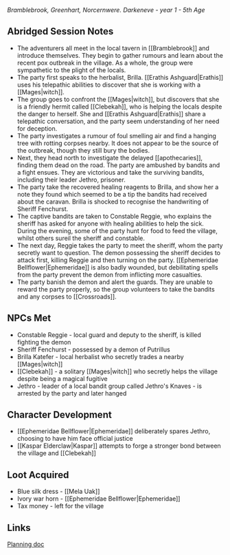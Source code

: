 *Bramblebrook, Greenhart, Norcernwere. Darkeneve - year 1 - 5th Age* 
## Abridged Session Notes
- The adventurers all meet in the local tavern in [[Bramblebrook]] and introduce themselves. They begin to gather rumours and learn about the recent pox outbreak in the village. As a whole, the group were sympathetic to the plight of the locals.
- The party first speaks to the herbalist, Brilla. [[Erathis Ashguard|Erathis]] uses his telepathic abilities to discover that she is working with a [[Mages|witch]].
- The group goes to confront the [[Mages|witch]], but discovers that she is a friendly hermit called [[Clebekah]], who is helping the locals despite the danger to herself. She and [[Erathis Ashguard|Erathis]] share a telepathic conversation, and the party seem understanding of her need for deception.
- The party investigates a rumour of foul smelling air and find a hanging tree with rotting corpses nearby. It does not appear to be the source of the outbreak, though they still bury the bodies.
- Next, they head north to investigate the delayed [[apothecaries]], finding them dead on the road. The party are ambushed by bandits and a fight ensues. They are victorious and take the surviving bandits, including their leader Jethro, prisoner.
- The party take the recovered healing reagents to Brilla, and show her a note they found which seemed to be a tip the bandits had received about the caravan. Brilla is shocked to recognise the handwriting of Sheriff Fenchurst. 
- The captive bandits are taken to Constable Reggie, who explains the sheriff has asked for anyone with healing abilities to help the sick. During the evening, some of the party hunt for food to feed the village, whilst others sureil the sheriff and constable. 
- The next day, Reggie takes the party to meet the sheriff, whom the party secretly want to question. The demon possessing the sheriff decides to attack first, killing Reggie and then turning on the party. [[Ephemeridae Bellflower|Ephemeridae]] is also badly wounded, but debilitating spells from the party prevent the demon from inflicting more casualties. 
- The party banish the demon and alert the guards. They are unable to reward the party properly, so the group volunteers to take the bandits and any corpses to [[Crossroads]].
## NPCs Met
- Constable Reggie - local guard and deputy to the sheriff, is killed fighting the demon
- Sheriff Fenchurst - possessed by a demon of Putrillus
- Brilla Katefer - local herbalist who secretly trades a nearby [[Mages|witch]]
- [[Clebekah]] - a solitary [[Mages|witch]] who secretly helps the village despite being a magical fugitive
- Jethro - leader of a local bandit group called Jethro's Knaves - is arrested by the party and later hanged
## Character Development
- [[Ephemeridae Bellflower|Ephemeridae]] deliberately spares Jethro, choosing to have him face official justice
- [[Kaspar Elderclaw|Kaspar]] attempts to forge a stronger bond between the village and [[Clebekah]]
## Loot Acquired
- Blue silk dress - [[Mela Uak]]
- Ivory war horn - [[Ephemeridae Bellflower|Ephemeridae]]
- Tax money - left for the village
## Links
[Planning doc](https://docs.google.com/document/d/1HVTgKiu8UgVkYUGLeOf6sk2t3edr65fPqi30gy-zwiI/edit?usp=drive_link)
